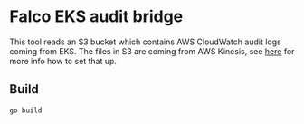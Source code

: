 # Falco EKS audit bridge

This tool reads an S3 bucket which contains AWS CloudWatch audit logs coming from EKS. The files in S3 are coming from AWS Kinesis, see [here](https://docs.aws.amazon.com/AmazonCloudWatch/latest/logs//SubscriptionFilters.html#FirehoseExample) for more info how to set that up.

## Build

```bash
go build
```